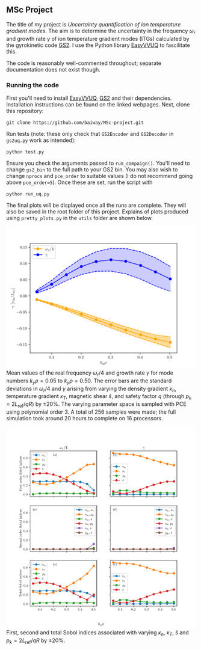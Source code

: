 ## MSc Project

The title of my project is _Uncertainty quantification of ion temperature gradient modes_. The aim is to determine the uncertainty in the frequency $\omega_r$ and growth rate $\gamma$ of ion temperature gradient modes (ITGs) calculated by the gyrokinetic code [GS2](https://gyrokinetics.gitlab.io/gs2/). I use the Python library [EasyVVUQ](https://easyvvuq.readthedocs.io/en/dev/) to fascilitate this. 

The code is reasonably well-commented throughout; separate documentation does not exist though. 

### Running the code
First you'll need to install [EasyVVUQ](https://easyvvuq.readthedocs.io/en/dev/), [GS2](https://gyrokinetics.gitlab.io/gs2/) and their dependencies. Installation instructions can be found on the linked webpages. 
Next, clone this repository:
```
git clone https://github.com/baiway/MSc-project.git
```
Run tests (note: these only check that `GS2Encoder` and `GS2Decoder` in `gs2uq.py` work as intended):
```
python test.py
```
Ensure you check the arguments passed to `run_campaign()`. You'll need to change `gs2_bin` to the full path to your GS2 bin. You may also wish to change `nprocs` and `pce_order` to suitable values (I do not recommend going above `pce_order=5`). Once these are set, run the script with
```
python run_uq.py
```
The final plots will be displayed once all the runs are complete. They will also be saved in the root folder of this project. Explains of plots produced using `pretty_plots.py` in the `utils` folder are shown below.

![Dimits et al. plot with error bars.](https://github.com/baiway/MSc-project/blob/main/example_plots/fprim_tprim_pk_shat_means.png?raw=true)
Mean values of the real frequency $\omega_r/4$ and growth rate $\gamma$ for mode numbers $k_y\rho=0.05$ to $k_y\rho=0.50$. The error bars are the standard deviations in $\omega_r/4$ and $\gamma$ arising from varying the density gradient $\kappa_n$, temperature gradient $\kappa_T$, magnetic shear $\hat{s}$, and safety factor $q$ (through $p_k=2L_\mathrm{ref}/qR$) by $\pm 20\%$. The varying parameter space is sampled with PCE using polynomial order 3. A total of 256 samples were made; the full simulation took around 20 hours to complete on 16 processors.

![Sobols plot varying density and temperature gradient, magnetic shear, and safety factor.](https://github.com/baiway/MSc-project/blob/main/example_plots/fprim_tprim_pk_shat_sobols.png?raw=true)
First, second and total Sobol indices associated with varying $\kappa_n$, $\kappa_T$, $\hat{s}$ and $p_k=2L_\mathrm{ref}/qR$ by $\pm 20\%$.
